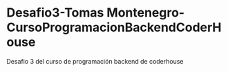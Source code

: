 # Desafio3-Tomas Montenegro-CursoProgramacionBackendCoderHouse
Desafio 3 del curso de programación backend de coderhouse

